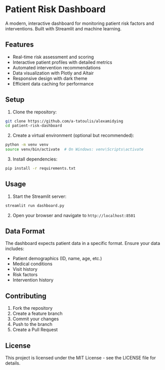 # Patient Risk Dashboard

A modern, interactive dashboard for monitoring patient risk factors and interventions. Built with Streamlit and machine learning.

## Features

- Real-time risk assessment and scoring
- Interactive patient profiles with detailed metrics
- Automated intervention recommendations
- Data visualization with Plotly and Altair
- Responsive design with dark theme
- Efficient data caching for performance

## Setup

1. Clone the repository:
```bash
git clone https://github.com/a-tatoulis/alexamidying
cd patient-risk-dashboard
```

2. Create a virtual environment (optional but recommended):
```bash
python -m venv venv
source venv/bin/activate  # On Windows: venv\Scripts\activate
```

3. Install dependencies:
```bash
pip install -r requirements.txt
```

## Usage

1. Start the Streamlit server:
```bash
streamlit run dashboard.py
```

2. Open your browser and navigate to `http://localhost:8501`

## Data Format

The dashboard expects patient data in a specific format. Ensure your data includes:
- Patient demographics (ID, name, age, etc.)
- Medical conditions
- Visit history
- Risk factors
- Intervention history

## Contributing

1. Fork the repository
2. Create a feature branch
3. Commit your changes
4. Push to the branch
5. Create a Pull Request

## License

This project is licensed under the MIT License - see the LICENSE file for details. 